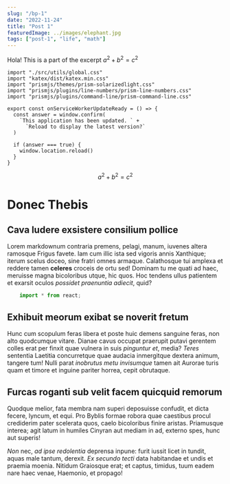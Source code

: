 ```yaml
---
slug: "/bp-1"
date: "2022-11-24"
title: "Post 1"
featuredImage: ../images/elephant.jpg
tags: ["post-1", "life", "math"]
---
```

Hola!
This is a part of the excerpt
$a^2 + b^2 = c^2$

```js{numberLines:true}{1,4-10}
import "./src/utils/global.css"
import "katex/dist/katex.min.css"
import "prismjs/themes/prism-solarizedlight.css"
import "prismjs/plugins/line-numbers/prism-line-numbers.css"
import "prismjs/plugins/command-line/prism-command-line.css"

export const onServiceWorkerUpdateReady = () => {
  const answer = window.confirm(
    `This application has been updated. ` +
      `Reload to display the latest version?`
  )

  if (answer === true) {
    window.location.reload()
  }
}
```
$$
a^2 + b^2 = c^2
$$

Donec Thebis
============

Cava ludere exsistere consilium pollice
---------------------------------------

Lorem markdownum contraria premens, pelagi, manum, iuvenes altera ramosque
Frigus favete. Iam cum illic ista sed vigoris annis Xanthique; iterum scelus
doceo, sine fratri omnes armaque. Calathosque tui amplexa et reddere tamen
__celeres__ croceis de ortu sed! Dominam tu me quati ad haec, meruisse magna
bicoloribus utque, hic quos. Hoc tendens ullus patientem et exarsit oculos
_possidet praenuntia adiecit_, quid?

```js
    import * from react;
```

Exhibuit meorum exibat se noverit fretum
----------------------------------------

Hunc cum scopulum feras libera et poste huic demens sanguine feras, non alto
quodcumque vitare. Dianae cavus occupat praerupit putavi gerentem colles erat
per finxit quae vulnera in suis _pinguntur et_, media? _Teres_ sententia
Laetitia concurretque quae audacia inmergitque dextera animum, tangere tum!
Nulli parat _inobrutus metu invisumque_ tamen ait Aurorae turis quam et timore
et inguine pariter horrea, cepit obrutaque.

Furcas roganti sub velit facem quicquid remorum
-----------------------------------------------

Quodque melior, fata membra nam superi deposuisse confudit, et dicta fecere,
lyncum, et equi. Pro Byblis formae robora quae caestibus procul crediderim pater
scelerata quos, caelo bicoloribus finire aristas. Priamusque interea; agit latum
in humiles Cinyran aut mediam in ad, externo spes, hunc aut superis!

_Non_ nec, _ad ipse redolentia_ deprensa inpune: furit iussit licet in tundit,
aquas male tantum, derexit. _Ex secundo tecti_ data habitandae et undis et
praemia moenia. Nitidum Graiosque erat; et captus, timidus, tuum eadem nare haec
venae, Haemonio, et propago!
